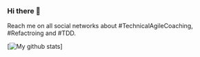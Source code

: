 ### Hi there 👋

<!--
**rolger/rolger** is a ✨ _special_ ✨ repository because its `README.md` (this file) appears on your GitHub profile.

Here are some ideas to get you started:

- 🔭 I’m currently working on ...
- 🌱 I’m currently learning ...
- 👯 I’m looking to collaborate on ...
- 🤔 I’m looking for help with ...
- 💬 Ask me about ...
- 📫 How to reach me: ...
- 😄 Pronouns: ...
- ⚡ Fun fact: ...
-->

Reach me on all social networks about #TechnicalAgileCoaching, #Refactroing and #TDD.

[![My github stats](https://github-readme-stats.vercel.app/api?username=rolgr&show_icons=true)]
